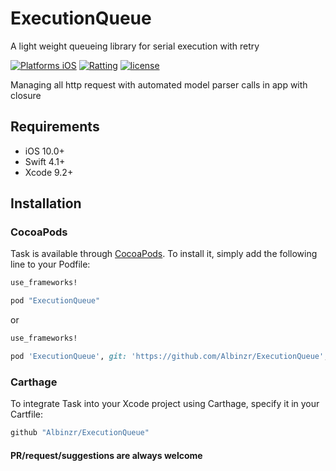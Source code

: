 # ExecutionQueue
A light weight queueing library for serial execution with retry


[![Platforms iOS](https://img.shields.io/badge/Platforms-iOS-lightgray.svg?style=flat)](https://developer.apple.com/swift/)
[![Ratting](https://img.shields.io/amo/rating/dustman.svg)]()
[![license](https://img.shields.io/github/license/mashape/apistatus.svg)]()


Managing all http request with automated model parser calls in app with closure

## Requirements

* iOS 10.0+
* Swift 4.1+
* Xcode 9.2+

## Installation

### CocoaPods

Task is available through [CocoaPods](http://cocoapods.org). To install
it, simply add the following line to your Podfile:

```ruby
use_frameworks!

pod "ExecutionQueue"
```

or

```ruby
use_frameworks!

pod 'ExecutionQueue', git: 'https://github.com/Albinzr/ExecutionQueue', :tag => '1.0.0'

```

### Carthage

To integrate Task into your Xcode project using Carthage, specify it in your Cartfile:

```ruby
github "Albinzr/ExecutionQueue"
```
#### PR/request/suggestions are always welcome
